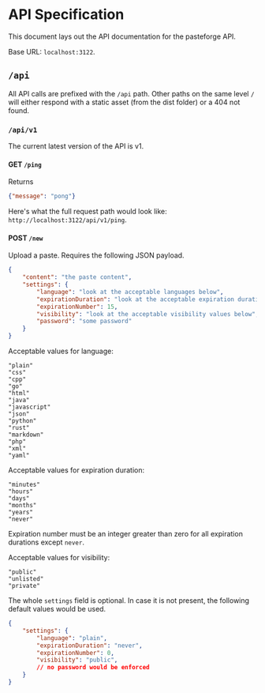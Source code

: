 # API Specification

This document lays out the API documentation for the pasteforge API.

Base URL: `localhost:3122`.

## `/api`

All API calls are prefixed with the `/api` path. Other paths on the same level `/` will either respond with a static asset (from the dist folder) or a 404 not found.

### `/api/v1`

The current latest version of the API is v1.

#### GET `/ping`

Returns 

```json
{"message": "pong"}
```

Here's what the full request path would look like: `http://localhost:3122/api/v1/ping`.

#### POST `/new`

Upload a paste. Requires the following JSON payload.

```json
{
	"content": "the paste content",
	"settings": {
		"language": "look at the acceptable languages below",
		"expirationDuration": "look at the acceptable expiration durations below",
		"expirationNumber": 15,
		"visibility": "look at the acceptable visibility values below",
		"password": "some password"
	}
}
```

Acceptable values for language:
```
"plain"
"css"
"cpp"
"go"
"html"
"java"
"javascript"
"json"
"python"
"rust"
"markdown"
"php"
"xml"
"yaml"
```

Acceptable values for expiration duration:
```
"minutes"
"hours"
"days"
"months"
"years"
"never"
```

Expiration number must be an integer greater than zero for all expiration durations except `never`.

Acceptable values for visibility:
```
"public"
"unlisted"
"private"
```

The whole `settings` field is optional. In case it is not present, the following default values would be used.

```json
{
	"settings": {
		"language": "plain",
		"expirationDuration": "never",
		"expirationNumber": 0,
		"visibility": "public",
		// no password would be enforced 
	}
}
```